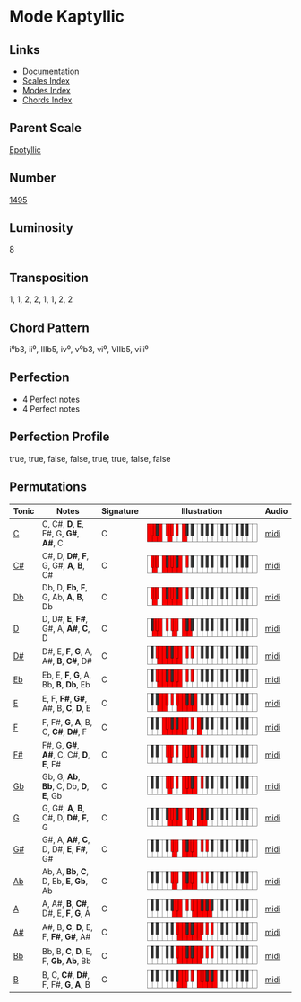 # Mode Kaptyllic

## Links

- [Documentation](README.md)
- [Scales Index](Scales.md)
- [Modes Index](Modes.md)
- [Chords Index](Chords.md)

## Parent Scale

[Epotyllic](ScaleEpotyllic.md)

## Number

[1495](https://ianring.com/musictheory/scales/1495)

## Luminosity

8

## Transposition

1, 1, 2, 2, 1, 1, 2, 2

## Chord Pattern

i⁰b3, ii⁰, IIIb5, iv⁰, v⁰b3, vi⁰, VIIb5, viii⁰

## Perfection

- 4 Perfect notes
- 4 Perfect notes

## Perfection Profile

true, true, false, false, true, true, false, false

## Permutations

| Tonic | Notes | Signature | Illustration | Audio |
|-------|-------|-----------|--------------|-------|
| [C](ModeCNaturalKaptyllic.md) | C, C#, **D**, **E**, F#, G, **G#**, **A#**, C | C | ![CNaturalKaptyllic](ModeCNaturalKaptyllic.png) | [midi](https://github.com/edipermadi/music/blob/main/docs/ModeCNaturalKaptyllic.mid?raw=true) |
| [C#](ModeCSharpKaptyllic.md) | C#, D, **D#**, **F**, G, G#, **A**, **B**, C# | C | ![CSharpKaptyllic](ModeCSharpKaptyllic.png) | [midi](https://github.com/edipermadi/music/blob/main/docs/ModeCSharpKaptyllic.mid?raw=true) |
| [Db](ModeDFlatKaptyllic.md) | Db, D, **Eb**, **F**, G, Ab, **A**, **B**, Db | C | ![DFlatKaptyllic](ModeDFlatKaptyllic.png) | [midi](https://github.com/edipermadi/music/blob/main/docs/ModeDFlatKaptyllic.mid?raw=true) |
| [D](ModeDNaturalKaptyllic.md) | D, D#, **E**, **F#**, G#, A, **A#**, **C**, D | C | ![DNaturalKaptyllic](ModeDNaturalKaptyllic.png) | [midi](https://github.com/edipermadi/music/blob/main/docs/ModeDNaturalKaptyllic.mid?raw=true) |
| [D#](ModeDSharpKaptyllic.md) | D#, E, **F**, **G**, A, A#, **B**, **C#**, D# | C | ![DSharpKaptyllic](ModeDSharpKaptyllic.png) | [midi](https://github.com/edipermadi/music/blob/main/docs/ModeDSharpKaptyllic.mid?raw=true) |
| [Eb](ModeEFlatKaptyllic.md) | Eb, E, **F**, **G**, A, Bb, **B**, **Db**, Eb | C | ![EFlatKaptyllic](ModeEFlatKaptyllic.png) | [midi](https://github.com/edipermadi/music/blob/main/docs/ModeEFlatKaptyllic.mid?raw=true) |
| [E](ModeENaturalKaptyllic.md) | E, F, **F#**, **G#**, A#, B, **C**, **D**, E | C | ![ENaturalKaptyllic](ModeENaturalKaptyllic.png) | [midi](https://github.com/edipermadi/music/blob/main/docs/ModeENaturalKaptyllic.mid?raw=true) |
| [F](ModeFNaturalKaptyllic.md) | F, F#, **G**, **A**, B, C, **C#**, **D#**, F | C | ![FNaturalKaptyllic](ModeFNaturalKaptyllic.png) | [midi](https://github.com/edipermadi/music/blob/main/docs/ModeFNaturalKaptyllic.mid?raw=true) |
| [F#](ModeFSharpKaptyllic.md) | F#, G, **G#**, **A#**, C, C#, **D**, **E**, F# | C | ![FSharpKaptyllic](ModeFSharpKaptyllic.png) | [midi](https://github.com/edipermadi/music/blob/main/docs/ModeFSharpKaptyllic.mid?raw=true) |
| [Gb](ModeGFlatKaptyllic.md) | Gb, G, **Ab**, **Bb**, C, Db, **D**, **E**, Gb | C | ![GFlatKaptyllic](ModeGFlatKaptyllic.png) | [midi](https://github.com/edipermadi/music/blob/main/docs/ModeGFlatKaptyllic.mid?raw=true) |
| [G](ModeGNaturalKaptyllic.md) | G, G#, **A**, **B**, C#, D, **D#**, **F**, G | C | ![GNaturalKaptyllic](ModeGNaturalKaptyllic.png) | [midi](https://github.com/edipermadi/music/blob/main/docs/ModeGNaturalKaptyllic.mid?raw=true) |
| [G#](ModeGSharpKaptyllic.md) | G#, A, **A#**, **C**, D, D#, **E**, **F#**, G# | C | ![GSharpKaptyllic](ModeGSharpKaptyllic.png) | [midi](https://github.com/edipermadi/music/blob/main/docs/ModeGSharpKaptyllic.mid?raw=true) |
| [Ab](ModeAFlatKaptyllic.md) | Ab, A, **Bb**, **C**, D, Eb, **E**, **Gb**, Ab | C | ![AFlatKaptyllic](ModeAFlatKaptyllic.png) | [midi](https://github.com/edipermadi/music/blob/main/docs/ModeAFlatKaptyllic.mid?raw=true) |
| [A](ModeANaturalKaptyllic.md) | A, A#, **B**, **C#**, D#, E, **F**, **G**, A | C | ![ANaturalKaptyllic](ModeANaturalKaptyllic.png) | [midi](https://github.com/edipermadi/music/blob/main/docs/ModeANaturalKaptyllic.mid?raw=true) |
| [A#](ModeASharpKaptyllic.md) | A#, B, **C**, **D**, E, F, **F#**, **G#**, A# | C | ![ASharpKaptyllic](ModeASharpKaptyllic.png) | [midi](https://github.com/edipermadi/music/blob/main/docs/ModeASharpKaptyllic.mid?raw=true) |
| [Bb](ModeBFlatKaptyllic.md) | Bb, B, **C**, **D**, E, F, **Gb**, **Ab**, Bb | C | ![BFlatKaptyllic](ModeBFlatKaptyllic.png) | [midi](https://github.com/edipermadi/music/blob/main/docs/ModeBFlatKaptyllic.mid?raw=true) |
| [B](ModeBNaturalKaptyllic.md) | B, C, **C#**, **D#**, F, F#, **G**, **A**, B | C | ![BNaturalKaptyllic](ModeBNaturalKaptyllic.png) | [midi](https://github.com/edipermadi/music/blob/main/docs/ModeBNaturalKaptyllic.mid?raw=true) |

